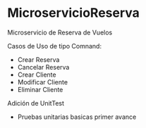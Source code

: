 # MicroservicioReserva
Microservicio de Reserva de Vuelos

Casos de Uso de tipo Comnand:
-  Crear Reserva
- Cancelar Reserva
- Crear Cliente
- Modificar Cliente
- Eliminar Cliente

Adición de UnitTest
- Pruebas unitarias basicas primer avance